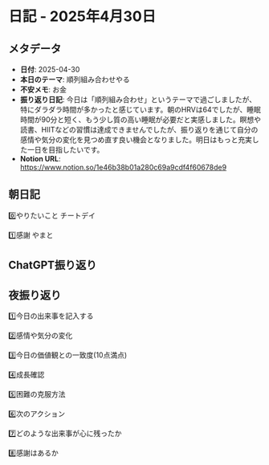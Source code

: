 # 日記 - 2025年4月30日

## メタデータ
- **日付**: 2025-04-30
- **本日のテーマ**: 順列組み合わせやる
- **不安メモ**: お金
- **振り返り日記**: 今日は「順列組み合わせ」というテーマで過ごしましたが、特にダラダラ時間が多かったと感じています。朝のHRVは64でしたが、睡眠時間が90分と短く、もう少し質の高い睡眠が必要だと実感しました。瞑想や読書、HIITなどの習慣は達成できませんでしたが、振り返りを通じて自分の感情や気分の変化を見つめ直す良い機会となりました。明日はもっと充実した一日を目指したいです。
- **Notion URL**: https://www.notion.so/1e46b38b01a280c69a9cdf4f60678de9

## 朝日記
0️⃣やりたいこと
チートデイ

1️⃣感謝
やまと

## ChatGPT振り返り


## 夜振り返り
1️⃣今日の出来事を記入する

2️⃣感情や気分の変化

3️⃣今日の価値観との一致度(10点満点)

4️⃣成長確認

5️⃣困難の克服方法

6️⃣次のアクション

7️⃣どのような出来事が心に残ったか

8️⃣感謝はあるか
